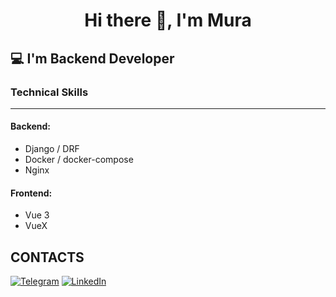 # <p style="text-align: center">Hi there 👋, I'm Mura</p>

## 💻 I'm Backend Developer
### Technical Skills
---

#### Backend:

- Django / DRF
- Docker / docker-compose
- Nginx

#### Frontend:

- Vue 3
- VueX


## CONTACTS

[![Telegram](https://img.shields.io/badge/Telegram-2CA5E0?style=for-the-badge&logo=telegram&logoColor=white)](https://t.me/nemanedeushed)
[![LinkedIn](https://img.shields.io/badge/linkedin-%230077B5.svg?style=for-the-badge&logo=linkedin&logoColor=white)](https://www.linkedin.com/in/murager-mukanov-61a289204/)
